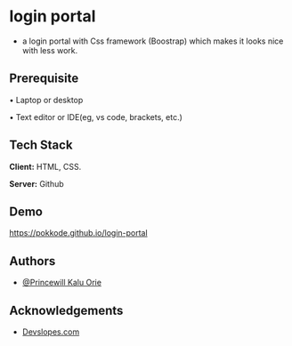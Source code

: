 # login portal
- a login portal with  Css framework (Boostrap) which makes it looks nice with less work.

## Prerequisite

• Laptop or desktop

• Text editor or IDE(eg, vs code, brackets, etc.)

## Tech Stack

**Client:** HTML, CSS.

**Server:** Github

## Demo

https://pokkode.github.io/login-portal

## Authors

- [@Princewill Kalu Orie](https://www.github.com/pokkode)

## Acknowledgements

 - [Devslopes.com](https://Devslopes.com/)
